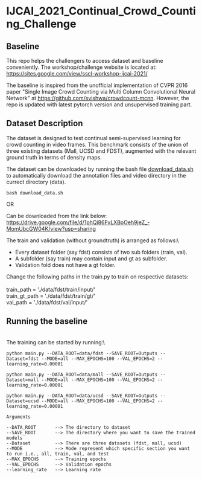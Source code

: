 # IJCAI_2021_Continual_Crowd_Counting_Challenge

## Baseline

This repo helps the challengers to access dataset and baseline conveniently. The workshop/challenge website is located at:\
https://sites.google.com/view/sscl-workshop-ijcai-2021/

The baseline is inspired from the unofficial implementation of CVPR 2016 paper "Single Image Crowd Counting via Multi Column Convolutional Neural Network" at https://github.com/svishwa/crowdcount-mcnn. However, the repo is updated with latest pytorch version and unsupervised training part.

## Dataset Description

The dataset is designed to test continual semi-supervised learning for crowd counting in video frames. This benchmark consists of the union of three existing datasets (Mall, UCSD and FDST), augmented with the relevant ground truth in terms of density maps.

The dataset can be downloaded by running the bash file [download_data.sh](./download_data.sh) to automatically download the annotation files and video directory in the currect directory (data).
```
bash download_data.sh
```
OR 

Can be downloaded from the link below:\
https://drive.google.com/file/d/1phQi86FvLXBoOeh9jeZ_-MomUbcGW04K/view?usp=sharing

The train and validation (without groundtruth) is arranged as follows:\
- Every dataset folder (say fdst) consists of two sub folders (train, val).
- A subfolder (say train) may contain input and gt as subfolder.
- Validation fold does not have a gt folder.
                      
Change the following paths in the train.py to train on respective datasets:\
\
train_path = './data/fdst/train/input/' \
train_gt_path = './data/fdst/train/gt/' \
val_path = './data/fdst/val/input/' 
                      
## Running the baseline
\
The training can be started by running:\
```
python main.py --DATA_ROOT=data/fdst --SAVE_ROOT=Outputs --Dataset=fdst --MODE=all --MAX_EPOCHS=100 --VAL_EPOCHS=2 --learning_rate=0.00001

python main.py --DATA_ROOT=data/mall --SAVE_ROOT=Outputs --Dataset=mall --MODE=all --MAX_EPOCHS=100 --VAL_EPOCHS=2 --learning_rate=0.00001

python main.py --DATA_ROOT=data/ucsd --SAVE_ROOT=Outputs --Dataset=ucsd --MODE=all --MAX_EPOCHS=100 --VAL_EPOCHS=2 --learning_rate=0.00001

Arguments  

--DATA_ROOT       --> The directory to dataset
--SAVE_ROOT       --> The directory where you want to save the trained models
--Dataset         --> There are three datasets (fdst, mall, ucsd)
--MODE            --> Mode represent which specific section you want to run i.e., all, train, val, and test
--MAX_EPOCHS      --> Training epochs
--VAL_EPOCHS      --> Validation epochs
--learning_rate   --> Learning rate

```
